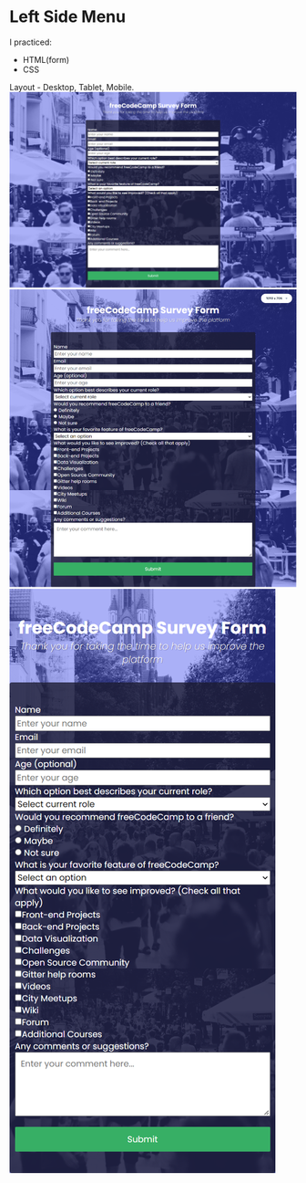 # Left Side Menu

I practiced:
* HTML(form)
* CSS

Layout - Desktop, Tablet, Mobile. 
![](images/freeCodeCamp-Survey-Form-D.png)
![](images/freeCodeCamp-Survey-Form-T.png)
![](images/freeCodeCamp-Survey-Form-M.png)